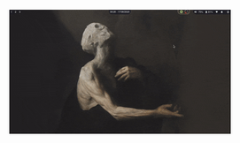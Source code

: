 ![dont see my commits.pls](https://raw.githubusercontent.com/liveneutron/mydots/refs/heads/master/movie.gif)
